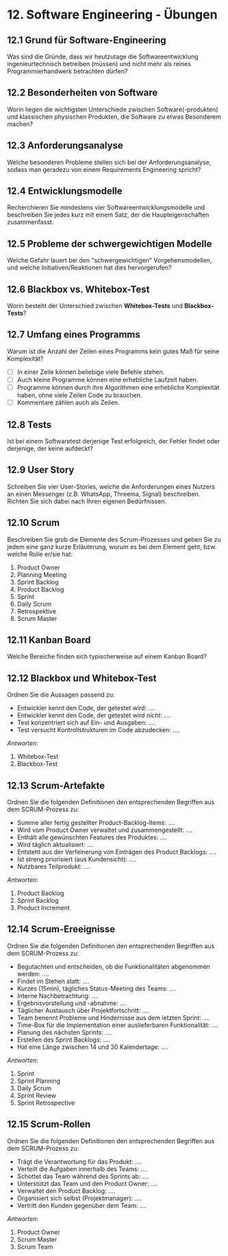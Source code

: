 # 12. Software Engineering - Übungen

## 12.1 Grund für Software-Engineering
Was sind die Gründe, dass wir heutzutage die Softwareentwicklung ingenieurtechnisch betreiben (müssen) und nicht mehr als reines Programmierhandwerk betrachten dürfen?


## 12.2 Besonderheiten von Software
Worin liegen die wichtigsten Unterschiede zwischen Software(-produkten) und klassischen physischen Produkten, die Software zu etwas Besonderem machen?


## 12.3 Anforderungsanalyse
Welche besonderen Probleme stellen sich bei der Anforderungsanalyse, sodass man geradezu von einem Requirements Engineering spricht?


## 12.4 Entwicklungsmodelle
Recherchieren Sie mindestens vier Softwareentwicklungsmodelle und beschreiben Sie jedes kurz mit einem Satz, der die Haupteigenschaften zusammenfasst.


## 12.5 Probleme der schwergewichtigen Modelle
Welche Gefahr lauert bei den "schwergewichtigen" Vorgehensmodellen, und welche Initiativen/Reaktionen hat dies hervorgerufen?


## 12.6 Blackbox vs. Whitebox-Test
Worin besteht der Unterschied zwischen __Whitebox-Tests__ und __Blackbox-Tests__?


## 12.7 Umfang eines Programms
Warum ist die Anzahl der Zeilen eines Programms kein gutes Maß für seine Komplexität?

  * [ ] In einer Zeile können beliebige viele Befehle stehen.
  * [ ] Auch kleine Programme können eine erhebliche Laufzeit haben.
  * [ ] Programme können durch ihre Algorithmen eine erhebliche Komplexität haben, ohne viele Zeilen Code zu brauchen.
  * [ ] Kommentare zählen auch als Zeilen.

## 12.8 Tests
Ist bei einem Softwaretest derjenige Test erfolgreich, der Fehler findet oder derjenige, der keine aufdeckt?


## 12.9 User Story
Schreiben Sie vier User-Stories, welche die Anforderungen eines Nutzers an einen Messenger (z.B. WhatsApp, Threema, Signal) beschreiben. Richten Sie sich dabei nach Ihren eigenen Bedürfnissen.


## 12.10 Scrum
Beschreiben Sie grob die Elemente des Scrum-Prozesses und geben Sie zu jedem eine ganz kurze Erläuterung, worum es bei dem Element geht, bzw. welche Rolle er/sie hat:

  1. Product Owner
  2. Planning Meeting
  3. Sprint Backlog
  4. Product Backlog
  5. Sprint
  6. Daily Scrum
  7. Retrospektive
  8. Scrum Master


## 12.11 Kanban Board
Welche Bereiche finden sich typischerweise auf einem Kanban Board?


## 12.12 Blackbox und Whitebox-Test
Ordnen Sie die Aussagen passend zu:

  * Entwickler kennt den Code, der getestet wird: ....
  * Entwickler kennt den Code, der getestet wird *nicht*: ....
  * Test konzentriert sich auf Ein- und Ausgaben: ....
  * Test versucht Kontrollstrukturen im Code abzudecken: ....

*Antworten:*

  1. Whitebox-Test
  2. Blackbox-Test


## 12.13 Scrum-Artefakte
Ordnen Sie die folgenden Definitionen den entsprechenden Begriffen aus dem SCRUM-Prozess zu:

  * Summe aller fertig gestellter Product-Backlog-Items: ....
  * Wird vom Product Owner verwaltet und zusammengestellt: ....
  * Enthält alle gewünschten Features des Produktes: ....
  * Wird täglich aktualisiert: ....
  * Entsteht aus der Verfeinerung von Einträgen des Product Backlogs: ....
  * Ist streng priorisiert (aus Kundensicht): ....
  * Nutzbares Teilprodukt: ....

*Antworten:*

  1. Product Backlog
  2. Sprint Backlog
  3. Product Increment


## 12.14 Scrum-Ereeignisse
Ordnen Sie die folgenden Definitionen den entsprechenden Begriffen aus dem SCRUM-Prozess zu:

  * Begutachten und entscheiden, ob die Funktionalitäten abgenommen werden: ....
  * Findet im Stehen statt: ....
  * Kurzes (15min), tägliches Status-Meeting des Teams: ....
  * Interne Nachbetrachtung: ....
  * Ergebnisvorstellung und -abnahme: ....
  * Täglicher Austausch über Projektfortschritt: ....
  * Team benennt Probleme und Hindernisse aus dem letzten Sprint: ....
  * Time-Box für die Implementation einer auslieferbaren Funktionalität: ....
  * Planung des nächsten Sprints: ....
  * Erstellen des Sprint Backlogs: ....
  * Hat eine Länge zwischen 14 und 30 Kalendertage: ....

*Antworten:*

  1. Sprint
  2. Sprint Planning
  3. Daily Scrum
  4. Sprint Review
  5. Sprint Retrospective


## 12.15 Scrum-Rollen
Ordnen Sie die folgenden Definitionen den entsprechenden Begriffen aus dem SCRUM-Prozess zu:

  * Trägt die Verantwortung für das Produkt: ....
  * Verteilt die Aufgaben innerhalb des Teams: ....
  * Schottet das Team während des Sprints ab: ....
  * Unterstützt das Team und den Product Owner: ....
  * Verwaltet den Product Backlog: ....
  * Organisiert sich selbst (Projektmanager): ....
  * Vertritt den Kunden gegenüber dem Team: ....

*Antworten:*

  1. Product Owner
  2. Scrum Master
  3. Scrum Team


